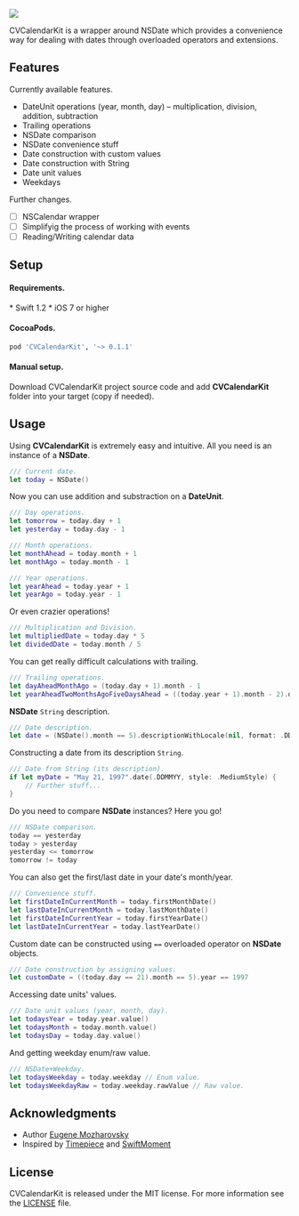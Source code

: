 
![](https://raw.githubusercontent.com/Mozharovsky/CVCalendarKit/9364bf1f7b7f70a632f5b57e2bbb7b9f85500109/Assets/CVCalendarKit.png)

CVCalendarKit is a wrapper around NSDate which provides a convenience way for dealing with dates through overloaded operators and extensions.

## Features

Currently available features. 

* DateUnit operations (year, month, day) – multiplication, division, addition, subtraction
* Trailing operations 
* NSDate comparison 
* NSDate convenience stuff 
* Date construction with custom values 
* Date construction with String 
* Date unit values 
* Weekdays 

Further changes. 

- [ ] NSCalendar wrapper 
- [ ] Simplifyig the process of working with events
- [ ] Reading/Writing calendar data

## Setup 

<h4>Requirements.</h4>
* Swift 1.2 
* iOS 7 or higher

<h4>CocoaPods.</h4>

```ruby
pod 'CVCalendarKit', '~> 0.1.1'
```

<h4>Manual setup.</h4>

Download CVCalendarKit project source code and add <b>CVCalendarKit</b> folder into your target (copy if needed).
## Usage 

Using <b>CVCalendarKit</b> is extremely easy and intuitive. All you need is an instance of a <b>NSDate</b>. 

```swift
/// Current date.
let today = NSDate()
```

Now you can use addition and substraction on a <b>DateUnit</b>. 
```swift
/// Day operations.
let tomorrow = today.day + 1
let yesterday = today.day - 1

/// Month operations.
let monthAhead = today.month + 1
let monthAgo = today.month - 1

/// Year operations.
let yearAhead = today.year + 1
let yearAgo = today.year - 1
```

Or even crazier operations!
```swift
/// Multiplication and Division.
let multipliedDate = today.day * 5
let dividedDate = today.month / 5
```

You can get really difficult calculations with trailing.
```swift
/// Trailing operations. 
let dayAheadMonthAgo = (today.day + 1).month - 1
let yearAheadTwoMonthsAgoFiveDaysAhead = ((today.year + 1).month - 2).day + 5
```

<b>NSDate</b> `String` description.
```swift
/// Date description.
let date = (NSDate().month == 5).descriptionWithLocale(nil, format: .DDMMYY, style: nil)
```

Constructing a date from its description `String`.
```swift
/// Date from String (its description).
if let myDate = "May 21, 1997".date(.DDMMYY, style: .MediumStyle) {
    // Further stuff...
}
```

Do you need to compare <b>NSDate</b> instances? Here you go!
```swift
/// NSDate comparison. 
today == yesterday
today > yesterday
yesterday <= tomorrow
tomorrow != today
```

You can also get the first/last date in your date's month/year.
```swift
/// Convenience stuff. 
let firstDateInCurrentMonth = today.firstMonthDate()
let lastDateInCurrentMonth = today.lastMonthDate()
let firstDateInCurrentYear = today.firstYearDate()
let lastDateInCurrentYear = today.lastYearDate()
```

Custom date can be constructed using `==` overloaded operator on <b>NSDate</b> objects. 
```swift
/// Date construction by assigning values. 
let customDate = ((today.day == 21).month == 5).year == 1997
```

Accessing date units' values.
```swift
/// Date unit values (year, month, day). 
let todaysYear = today.year.value()
let todaysMonth = today.month.value()
let todaysDay = today.day.value()
```

And getting weekday enum/raw value. 
```swift
/// NSDate+Weekday.
let todaysWeekday = today.weekday // Enum value. 
let todaysWeekdayRaw = today.weekday.rawValue // Raw value.
```

## Acknowledgments

* Author [Eugene Mozharovsky](https://github.com/Mozharovsky)
* Inspired by [Timepiece](https://github.com/naoty/Timepiece) and [SwiftMoment](https://github.com/akosma/SwiftMoment)

## License 

CVCalendarKit is released under the MIT license. For more information see the [LICENSE](https://github.com/Mozharovsky/CVCalendarKit/blob/master/LICENSE) file. 
